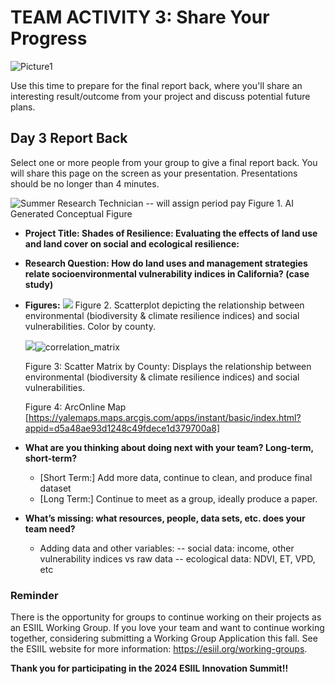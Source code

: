 # TEAM ACTIVITY 3: Share Your Progress
![Picture1](https://github.com/CU-ESIIL/Innovation-Summit-2024__6_Land-use-and-management-under-climate-change/assets/139149196/a9fe4535-3f35-4e7e-85d4-0488ef10a4ee)

Use this time to prepare for the final report back, where you'll share an interesting result/outcome from your project and discuss potential future plans.

## Day 3 Report Back
Select one or more people from your group to give a final report back. You will share this page on the screen as your presentation. Presentations should be no longer than 4 minutes.

![Summer Research Technician -- will assign period pay](https://github.com/CU-ESIIL/Innovation-Summit-2024__6_Land-use-and-management-under-climate-change/assets/139149196/a038be80-ea1f-40b8-82f1-8d58af884ba3)
Figure 1. AI Generated Conceptual Figure

- **Project Title: Shades of Resilience: Evaluating the effects of land use and land cover on social and ecological resilience:**
  
- **Research Question: How do land uses and management strategies relate socioenvironmental vulnerability indices in California? (case study)**

- **Figures:**
       ![](https://github.com/CU-ESIIL/Innovation-Summit-2024__6_Land-use-and-management-under-climate-change/assets/139149196/48063014-2ac6-445f-89a9-aa635ad8ea3a)
      Figure 2. Scatterplot depicting the relationship between environmental (biodiversity & climate resilience indices) and social vulnerabilities. Color by county.
  
  ![](https://github.com/CU-ESIIL/Innovation-Summit-2024__6_Land-use-and-management-under-climate-change/assets/139149196/238d9712-8cc8-47c9-918d-34e400cc1ba3)![correlation_matrix](https://github.com/CU-ESIIL/Innovation-Summit-2024__6_Land-use-and-management-under-climate-change/assets/139149196/5ab64869-86f3-476a-97fe-f3481b49763f)
  
  Figure 3: Scatter Matrix by County: Displays the relationship between environmental (biodiversity & climate resilience indices) and social vulnerabilities.

  Figure 4: ArcOnline Map [https://yalemaps.maps.arcgis.com/apps/instant/basic/index.html?appid=d5a48ae93d1248c49fdece1d379700a8]

- **What are you thinking about doing next with your team? Long-term, short-term?**
    - [Short Term:] Add more data, continue to clean, and produce final dataset
    - [Long Term:] Continue to meet as a group, ideally produce a paper. 
      
- **What’s missing: what resources, people, data sets, etc. does your team need?**
    - Adding data and other variables:
      -- social data: income, other vulnerability indices vs raw data
      -- ecological data: NDVI, ET, VPD, etc

### Reminder
There is the opportunity for groups to continue working on their projects as an ESIIL Working Group. If you love your team and want to continue working together, considering submitting a Working Group Application this fall. See the ESIIL website for more information: <https://esiil.org/working-groups>.

**Thank you for participating in the 2024 ESIIL Innovation Summit!!**
